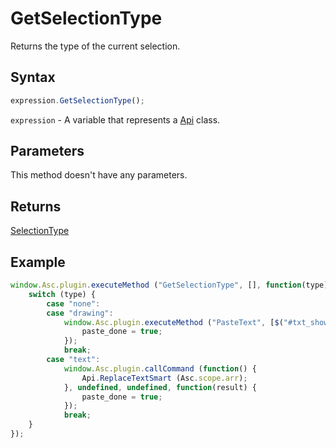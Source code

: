 # GetSelectionType

Returns the type of the current selection.

## Syntax

```javascript
expression.GetSelectionType();
```

`expression` - A variable that represents a [Api](../Api.md) class.

## Parameters

This method doesn't have any parameters.

## Returns

[SelectionType](../../Enumeration/SelectionType.md)

## Example

```javascript editor-docx
window.Asc.plugin.executeMethod ("GetSelectionType", [], function(type) {
    switch (type) {
        case "none":
        case "drawing":
            window.Asc.plugin.executeMethod ("PasteText", [$("#txt_shower")[0].innerText], function (result) {
                paste_done = true;
            });
            break;
        case "text":
            window.Asc.plugin.callCommand (function() {
                Api.ReplaceTextSmart (Asc.scope.arr);
            }, undefined, undefined, function(result) {
                paste_done = true;
            });
            break;
    }
});
```
